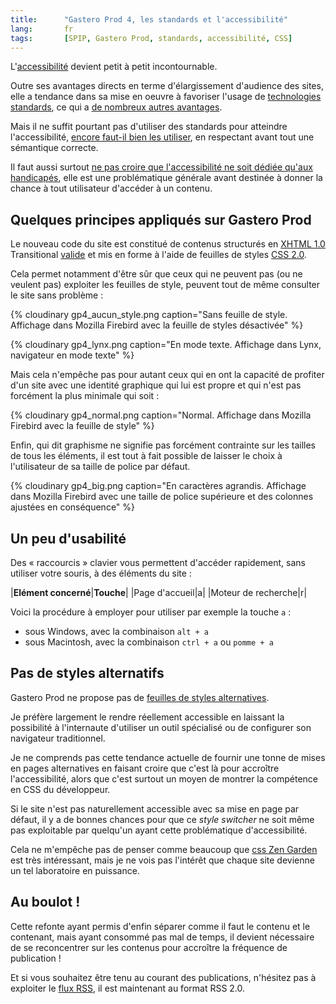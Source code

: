 ```yaml
--- 
title:      "Gastero Prod 4, les standards et l'accessibilité" 
lang:       fr 
tags:       [SPIP, Gastero Prod, standards, accessibilité, CSS]
---
```





L'[accessibilité](http://www.la-grange.net/accessibilite/) devient petit à petit incontournable.

Outre ses avantages directs en terme d'élargissement d'audience des sites, elle a tendance dans sa mise en oeuvre à favoriser l'usage de [technologies standards](http://www.w3.org/QA/2003/03/web-kit.html.fr), ce qui a [de nombreux autres avantages](http://www.cybercodeur.net/weblog/presentations/standardsweb/).

Mais il ne suffit pourtant pas d'utiliser des standards pour atteindre l'accessibilité, [encore faut-il bien les utiliser](http://www.blog-and-blues.com/2004/mars/04/Les_Precieuses_Ridicules_ou_Cathos_XHTML_et_CSS.asp), en respectant avant tout une sémantique correcte.

Il faut aussi surtout [ne pas croire que l'accessibilité ne soit dédiée qu'aux handicapés](http://www.cybercodeur.net/weblog/articles/art_20040313.php), elle est une problématique générale avant destinée à donner la chance à tout utilisateur d'accéder à un contenu.

## Quelques principes appliqués sur Gastero Prod

Le nouveau code du site est constitué de contenus structurés en [XHTML 1.0](http://www.w3.org/TR/2000/REC-xhtml1-20000126/) Transitional [valide](http://validator.w3.org/check/referer) et mis en forme à l'aide de feuilles de styles [CSS 2.0](http://www.w3.org/TR/CSS2). 

Cela permet notamment d'être sûr que ceux qui ne peuvent pas  (ou ne veulent pas) exploiter les feuilles de style, peuvent tout de même consulter le site sans problème :

{% cloudinary gp4_aucun_style.png caption="Sans feuille de style. Affichage dans Mozilla Firebird avec la feuille de styles désactivée" %}


{% cloudinary gp4_lynx.png caption="En mode texte. Affichage dans Lynx, navigateur en mode texte" %}


Mais cela n'empêche pas pour autant ceux qui en ont la capacité de profiter d'un site avec une identité graphique qui lui est propre et qui n'est pas forcément la plus minimale qui soit :

{% cloudinary gp4_normal.png caption="Normal. Affichage dans Mozilla Firebird avec la feuille de style" %}


Enfin, qui dit graphisme ne signifie pas forcément contrainte sur les tailles de tous les éléments, il est tout à fait possible de laisser le choix à l'utilisateur de sa taille de police par défaut.

{% cloudinary gp4_big.png caption="En caractères agrandis. Affichage dans Mozilla Firebird avec une taille de police supérieure et des colonnes ajustées en conséquence" %}


## Un peu d'usabilité

Des « raccourcis » clavier vous permettent d'accéder rapidement, sans utiliser votre souris, à des éléments du site :

|**Elément concerné**|**Touche**|
|Page d'accueil|a|
|Moteur de recherche|r|

Voici la procédure à employer pour utiliser par exemple la touche `a`  :


- sous Windows, avec la combinaison `alt + a`
- sous Macintosh, avec la combinaison `ctrl + a` ou `pomme + a`

## Pas de styles alternatifs

Gastero Prod ne propose pas de [feuilles de styles alternatives](http://alistapart.com/articles/alternate/).

Je préfère largement le rendre réellement accessible en laissant la possibilité à l'internaute d'utiliser un outil spécialisé ou de configurer son navigateur traditionnel.

Je ne comprends pas cette tendance actuelle de fournir une tonne de mises en pages alternatives en faisant croire que c'est là pour accroître l'accessibilité, alors que c'est surtout un moyen de montrer la compétence en CSS du développeur.

Si le site n'est pas naturellement accessible avec sa mise en page par défaut, il y a de bonnes chances pour que ce *style switcher* ne soit même pas exploitable par quelqu'un ayant cette problématique d'accessibilité.

Cela ne m'empêche pas de penser comme beaucoup que [css Zen Garden](http://www.csszengarden.com/) est très intéressant, mais je ne vois pas l'intérêt que chaque site devienne un tel laboratoire en puissance.

## Au boulot !

Cette refonte ayant permis d'enfin séparer comme il faut le contenu et le contenant, mais ayant consommé pas mal de temps, il devient nécessaire de se reconcentrer sur les contenus pour accroître la fréquence de publication !

Et si vous souhaitez être tenu au courant des publications, n'hésitez pas à exploiter le [flux RSS](/rss/), il est maintenant au format RSS 2.0.

